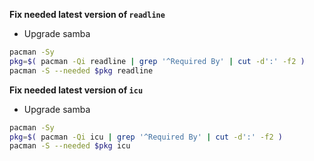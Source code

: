 **Fix needed latest version of `readline`**
- Upgrade samba
```sh
pacman -Sy
pkg=$( pacman -Qi readline | grep '^Required By' | cut -d':' -f2 )
pacman -S --needed $pkg readline
```

**Fix needed latest version of `icu`**
- Upgrade samba
```sh
pacman -Sy
pkg=$( pacman -Qi icu | grep '^Required By' | cut -d':' -f2 )
pacman -S --needed $pkg icu
```
